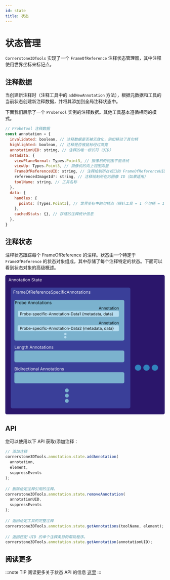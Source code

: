 ```yaml
---
id: state
title: 状态
---
```


# 状态管理

`Cornerstone3DTools` 实现了一个 `FrameOfReference` 注释状态管理器，其中注释使用世界坐标来标记点。

## 注释数据

当创建新注释时（注释工具中的 `addNewAnnotation` 方法），根据元数据和工具的当前状态创建新注释数据，并将其添加到全局注释状态中。

下面我们展示了一个 `ProbeTool` 实例的注释数据。其他工具基本遵循相同的模式。

```js
// ProbeTool 注释数据
const annotation = {
  invalidated: boolean, // 注释数据是否被无效化，例如移动了其句柄
  highlighted: boolean, // 注释是否被鼠标经过高亮
  annotationUID: string, // 注释的唯一标识符（UID）
  metadata: {
    viewPlaneNormal: Types.Point3, // 摄像机的视图平面法线
    viewUp: Types.Point3, // 摄像机的向上视图向量
    FrameOfReferenceUID: string, // 注释绘制所在视口的 FrameOfReferenceUID
    referencedImageId?: string, // 注释绘制所在的图像 ID（如果适用）
    toolName: string, // 工具名称
  },
  data: {
    handles: {
      points: [Types.Point3], // 世界坐标中的句柄点（探针工具 = 1 个句柄 = 1 个 x,y,z 点）
    },
    cachedStats: {}, // 存储的注释统计信息
  },
}
```

## 注释状态

注释状态跟踪每个 FrameOfReference 的注释。状态由一个特定于 `FrameOfReference` 的状态对象组成，其中存储了每个注释特定的状态。下面可以看到状态对象的高级概述。

<div style={{textAlign: 'center', width:"80%"}}>

![](../../../assets/annotation-state.png)

</div>

## API

您可以使用以下 API 获取/添加注释：

```js
// 添加注释
cornerstone3DTools.annotation.state.addAnnotation(
  annotation,
  element,
  suppressEvents
);

// 删除给定注释引用的注释。
cornerstone3DTools.annotation.state.removeAnnotation(
  annotationUID,
  suppressEvents
);

// 返回给定工具的完整注释
cornerstone3DTools.annotation.state.getAnnotations(toolName, element);

// 返回匹配 UID 的单个注释条目的帮助程序。
cornerstone3DTools.annotation.state.getAnnotation(annotationUID);
```

## 阅读更多

:::note TIP
阅读更多关于状态 API 的信息 [这里](/api/tools/namespace/annotation#state)
:::